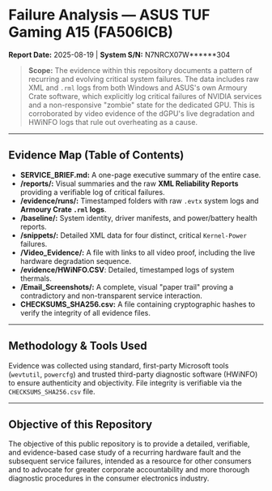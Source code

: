 # Failure Analysis — ASUS TUF Gaming A15 (FA506ICB)
**Report Date:** 2025-08-19 | **System S/N:** N7NRCX07W******304

> **Scope:** The evidence within this repository documents a pattern of recurring and evolving critical system failures. The data includes raw XML and `.rml` logs from both Windows and ASUS's own Armoury Crate software, which explicitly log critical failures of NVIDIA services and a non-responsive "zombie" state for the dedicated GPU. This is corroborated by video evidence of the dGPU's live degradation and HWiNFO logs that rule out overheating as a cause.

---

## Evidence Map (Table of Contents)

* **SERVICE_BRIEF.md:** A one-page executive summary of the entire case.
* **/reports/:** Visual summaries and the raw **XML Reliability Reports** providing a verifiable log of critical failures.
* **/evidence/runs/:** Timestamped folders with raw `.evtx` system logs and **Armoury Crate `.rml` logs**.
* **/baseline/:** System identity, driver manifests, and power/battery health reports.
* **/snippets/:** Detailed XML data for four distinct, critical `Kernel-Power` failures.
* **/Video_Evidence/:** A file with links to all video proof, including the live hardware degradation sequence.
* **/evidence/HWiNFO.CSV**: Detailed, timestamped logs of system thermals.
* **/Email_Screenshots/:** A complete, visual "paper trail" proving a contradictory and non-transparent service interaction.
* **CHECKSUMS_SHA256.csv:** A file containing cryptographic hashes to verify the integrity of all evidence files.

---

## Methodology & Tools Used
Evidence was collected using standard, first-party Microsoft tools (`wevtutil`, `powercfg`) and trusted third-party diagnostic software (HWiNFO) to ensure authenticity and objectivity. File integrity is verifiable via the `CHECKSUMS_SHA256.csv` file.

---

## Objective of this Repository
The objective of this public repository is to provide a detailed, verifiable, and evidence-based case study of a recurring hardware fault and the subsequent service failures, intended as a resource for other consumers and to advocate for greater corporate accountability and more thorough diagnostic procedures in the consumer electronics industry.
